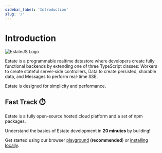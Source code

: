 ```yaml
---
sidebar_label: 'Introduction'
slug: '/'
---
```


# Introduction

![EstateJS Logo](/img/banner.png "EstateJS Logo")

Estate is a programmable realtime datastore where developers create fully functional backends by extending one of three TypeScript classes: Workers to create stateful server-side controllers, Data to create persisted, sharable data, and Messages to perform real-time SSE.

Estate is designed for simplicity and performance.

## Fast Track ⏱️

Estate is a fully open-source hosted cloud platform and a set of npm packages.  

Understand the basics of Estate development in **20 minutes** by building!

Get started using our browser [playground](getting-started/playground) **(recommended)** or [installing locally](getting-started/installation).